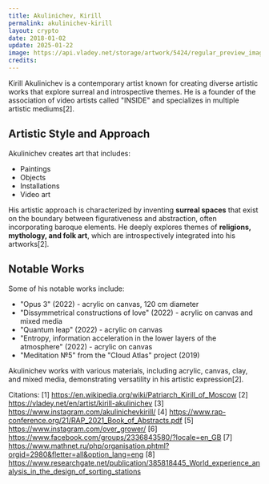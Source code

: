 ```yaml
---
title: Akulinichev, Kirill
permalink: akulinichev-kirill
layout: crypto
date: 2018-01-02
update: 2025-01-22
image: https://api.vladey.net/storage/artwork/5424/regular_preview_image-ccd43e2eb5fd2a57cf8e1aca00a6e6fc.jpg
credits:
---
```


Kirill Akulinichev is a contemporary artist known for creating diverse artistic works that explore surreal and introspective themes. He is a founder of the association of video artists called "INSIDE" and specializes in multiple artistic mediums[2].

## Artistic Style and Approach

Akulinichev creates art that includes:
- Paintings
- Objects
- Installations
- Video art

His artistic approach is characterized by inventing **surreal spaces** that exist on the boundary between figurativeness and abstraction, often incorporating baroque elements. He deeply explores themes of **religions, mythology, and folk art**, which are introspectively integrated into his artworks[2].

## Notable Works

Some of his notable works include:
- "Opus 3" (2022) - acrylic on canvas, 120 cm diameter
- "Dissymmetrical constructions of love" (2022) - acrylic on canvas and mixed media
- "Quantum leap" (2022) - acrylic on canvas
- "Entropy, information acceleration in the lower layers of the atmosphere" (2022) - acrylic on canvas
- "Meditation №5" from the "Cloud Atlas" project (2019)

Akulinichev works with various materials, including acrylic, canvas, clay, and mixed media, demonstrating versatility in his artistic expression[2].

Citations:
[1] https://en.wikipedia.org/wiki/Patriarch_Kirill_of_Moscow
[2] https://vladey.net/en/artist/kirill-akulinichev
[3] https://www.instagram.com/akulinichevkirill/
[4] https://www.rap-conference.org/21/RAP_2021_Book_of_Abstracts.pdf
[5] https://www.instagram.com/over_grower/
[6] https://www.facebook.com/groups/2336843580/?locale=en_GB
[7] https://www.mathnet.ru/php/organisation.phtml?orgid=2980&fletter=all&option_lang=eng
[8] https://www.researchgate.net/publication/385818445_World_experience_analysis_in_the_design_of_sorting_stations
